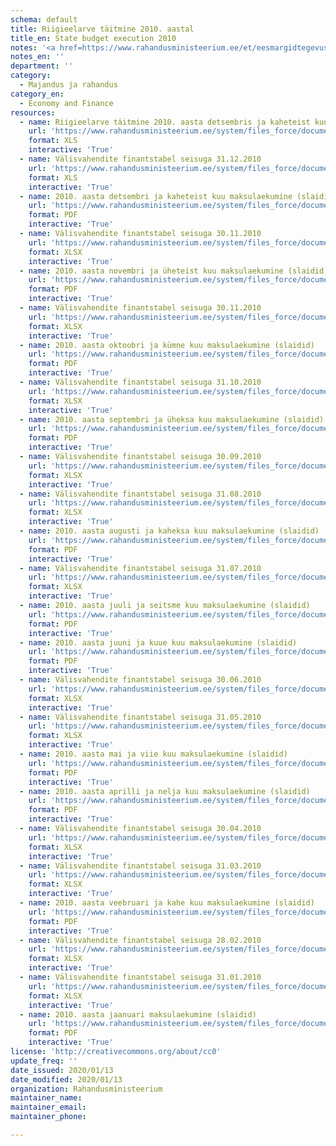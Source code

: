 ```yaml
---
schema: default
title: Riigieelarve täitmine 2010. aastal
title_en: State budget execution 2010
notes: '<a href=https://www.rahandusministeerium.ee/et/eesmargidtegevused/riigieelarve-ja-majandus/riigieelarve-ja-majandusulevaated>Riigieelarved</a>.'
notes_en: ''
department: ''
category:
  - Majandus ja rahandus
category_en:
  - Economy and Finance
resources:
  - name: Riigieelarve täitmine 2010. aasta detsembris ja kaheteist kuuga (tabel)
    url: 'https://www.rahandusministeerium.ee/system/files_force/document_files/riigieelarve_taitmine_2010_31-12-2010.xls?download=1'
    format: XLS
    interactive: 'True'
  - name: Välisvahendite finantstabel seisuga 31.12.2010
    url: 'https://www.rahandusministeerium.ee/system/files_force/document_files/valisvahendite_finantstabel_31-12-2010.xls?download=1'
    format: XLS
    interactive: 'True'
  - name: 2010. aasta detsembri ja kaheteist kuu maksulaekumine (slaidid)
    url: 'https://www.rahandusministeerium.ee/system/files_force/document_files/maksulaekumised_dets2010_kodulehele.pdf?download=1'
    format: PDF
    interactive: 'True'
  - name: Välisvahendite finantstabel seisuga 30.11.2010
    url: 'https://www.rahandusministeerium.ee/system/files_force/document_files/koopia_failist_valisvahendid_seisuga_30.11.2010_0.xlsx?download=1'
    format: XLSX
    interactive: 'True'
  - name: 2010. aasta novembri ja üheteist kuu maksulaekumine (slaidid)
    url: 'https://www.rahandusministeerium.ee/system/files_force/document_files/maksulaekumised_november_kodulehele.pdf?download=1'
    format: PDF
    interactive: 'True'
  - name: Välisvahendite finantstabel seisuga 30.11.2010
    url: 'https://www.rahandusministeerium.ee/system/files_force/document_files/koopia_failist_valisvahendid_seisuga_30.11.2010.xlsx?download=1'
    format: XLSX
    interactive: 'True'
  - name: 2010. aasta oktoobri ja kümne kuu maksulaekumine (slaidid)
    url: 'https://www.rahandusministeerium.ee/system/files_force/document_files/maksulaekumised_oktoober_kodulehele3.pdf?download=1'
    format: PDF
    interactive: 'True'
  - name: Välisvahendite finantstabel seisuga 31.10.2010
    url: 'https://www.rahandusministeerium.ee/system/files_force/document_files/koopia_failist_valisvahendid_seisuga_31.10.2010.xlsx?download=1'
    format: XLSX
    interactive: 'True'
  - name: 2010. aasta septembri ja üheksa kuu maksulaekumine (slaidid)
    url: 'https://www.rahandusministeerium.ee/system/files_force/document_files/maksulaekumised_september_kodulehele.pdf?download=1'
    format: PDF
    interactive: 'True'
  - name: Välisvahendite finantstabel seisuga 30.09.2010
    url: 'https://www.rahandusministeerium.ee/system/files_force/document_files/koopia_failist_valisvahendid_seisuga_30.09.2010.xlsx?download=1'
    format: XLSX
    interactive: 'True'
  - name: Välisvahendite finantstabel seisuga 31.08.2010
    url: 'https://www.rahandusministeerium.ee/system/files_force/document_files/koopia_failist_valisvahendid_seisuga_31.08.2010.xlsx?download=1'
    format: XLSX
    interactive: 'True'
  - name: 2010. aasta augusti ja kaheksa kuu maksulaekumine (slaidid)
    url: 'https://www.rahandusministeerium.ee/system/files_force/document_files/maksulaekumised_august_kodulehele.pdf?download=1'
    format: PDF
    interactive: 'True'
  - name: Välisvahendite finantstabel seisuga 31.07.2010
    url: 'https://www.rahandusministeerium.ee/system/files_force/document_files/koopia_failist_valisvahendid_seisuga_31.07.2010.xlsx?download=1'
    format: XLSX
    interactive: 'True'
  - name: 2010. aasta juuli ja seitsme kuu maksulaekumine (slaidid)
    url: 'https://www.rahandusministeerium.ee/system/files_force/document_files/maksud_juulis_kodukale.pdf?download=1'
    format: PDF
    interactive: 'True'
  - name: 2010. aasta juuni ja kuue kuu maksulaekumine (slaidid)
    url: 'https://www.rahandusministeerium.ee/system/files_force/document_files/maksud_juunis_kodukale.pdf?download=1'
    format: PDF
    interactive: 'True'
  - name: Välisvahendite finantstabel seisuga 30.06.2010
    url: 'https://www.rahandusministeerium.ee/system/files_force/document_files/koopia_failist_valisvahendid_seisuga_30.06.2010.xlsx?download=1'
    format: XLSX
    interactive: 'True'
  - name: Välisvahendite finantstabel seisuga 31.05.2010
    url: 'https://www.rahandusministeerium.ee/system/files_force/document_files/koopia_failist_valisvahendid_seisuga_31.05.2010.xlsx?download=1'
    format: XLSX
    interactive: 'True'
  - name: 2010. aasta mai ja viie kuu maksulaekumine (slaidid)
    url: 'https://www.rahandusministeerium.ee/system/files_force/document_files/maksud_mai_kodukale.pdf?download=1'
    format: PDF
    interactive: 'True'
  - name: 2010. aasta aprilli ja nelja kuu maksulaekumine (slaidid)
    url: 'https://www.rahandusministeerium.ee/system/files_force/document_files/maksud_4_kuuga_apr.pdf?download=1'
    format: PDF
    interactive: 'True'
  - name: Välisvahendite finantstabel seisuga 30.04.2010
    url: 'https://www.rahandusministeerium.ee/system/files_force/document_files/koopia_failist_valisvahendid_seisuga_30.04.2010.xlsx?download=1'
    format: XLSX
    interactive: 'True'
  - name: Välisvahendite finantstabel seisuga 31.03.2010
    url: 'https://www.rahandusministeerium.ee/system/files_force/document_files/koopia_failist_valisvahendid_seisuga_31.03.2010.xlsx?download=1'
    format: XLSX
    interactive: 'True'
  - name: 2010. aasta veebruari ja kahe kuu maksulaekumine (slaidid)
    url: 'https://www.rahandusministeerium.ee/system/files_force/document_files/maksud_veebruaris_kodulehele.pdf?download=1'
    format: PDF
    interactive: 'True'
  - name: Välisvahendite finantstabel seisuga 28.02.2010
    url: 'https://www.rahandusministeerium.ee/system/files_force/document_files/koopia_failist_valisvahendid_seisuga_28.02.2010.xlsx?download=1'
    format: XLSX
    interactive: 'True'
  - name: Välisvahendite finantstabel seisuga 31.01.2010
    url: 'https://www.rahandusministeerium.ee/system/files_force/document_files/koopia_failist_valisvahendid_seisuga_31.01.2010.xlsx?download=1'
    format: XLSX
    interactive: 'True'
  - name: 2010. aasta jaanuari maksulaekumine (slaidid)
    url: 'https://www.rahandusministeerium.ee/system/files_force/document_files/maksud_jaanuaris_kodulehele.pdf?download=1'
    format: PDF
    interactive: 'True'
license: 'http://creativecommons.org/about/cc0'
update_freq: ''
date_issued: 2020/01/13
date_modified: 2020/01/13
organization: Rahandusministeerium
maintainer_name: 
maintainer_email: 
maintainer_phone:

---
```

